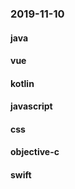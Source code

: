 ### 2019-11-10

#### java

#### vue

#### kotlin

#### javascript

#### css

#### objective-c

#### swift
